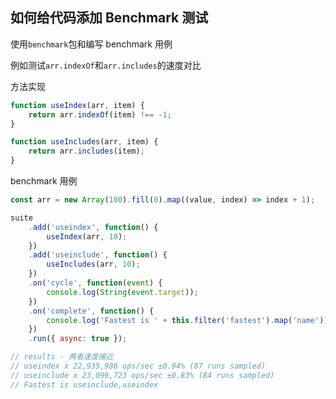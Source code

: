 ## 如何给代码添加 Benchmark 测试

使用`benchmark`包和编写 benchmark 用例

例如测试`arr.indexOf`和`arr.includes`的速度对比

方法实现

```js
function useIndex(arr, item) {
    return arr.indexOf(item) !== -1;
}

function useIncludes(arr, item) {
    return arr.includes(item);
}
```

benchmark 用例

```js
const arr = new Array(100).fill(0).map((value, index) => index + 1);

suite
    .add('useindex', function() {
        useIndex(arr, 10);
    })
    .add('useinclude', function() {
        useIncludes(arr, 10);
    })
    .on('cycle', function(event) {
        console.log(String(event.target));
    })
    .on('complete', function() {
        console.log('Fastest is ' + this.filter('fastest').map('name'));
    })
    .run({ async: true });

// results - 两者速度接近
// useindex x 22,935,986 ops/sec ±0.94% (87 runs sampled)
// useinclude x 23,099,723 ops/sec ±0.83% (84 runs sampled)
// Fastest is useinclude,useindex
```

